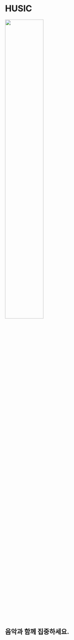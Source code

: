 <h1>HUSIC</h1>
<div style={{display : "flex"}}>
  <img width="50%" src="https://user-images.githubusercontent.com/87626378/210184107-5005c44e-feca-4396-b304-94f2ac13a875.PNG"/>
  <h2>음악과 함께 집중하세요.</h2>
</div>

